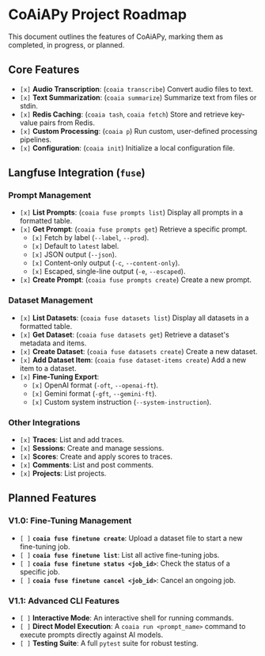 # CoAiAPy Project Roadmap

This document outlines the features of CoAiAPy, marking them as completed, in progress, or planned.

## Core Features

- `[x]` **Audio Transcription**: (`coaia transcribe`) Convert audio files to text.
- `[x]` **Text Summarization**: (`coaia summarize`) Summarize text from files or stdin.
- `[x]` **Redis Caching**: (`coaia tash`, `coaia fetch`) Store and retrieve key-value pairs from Redis.
- `[x]` **Custom Processing**: (`coaia p`) Run custom, user-defined processing pipelines.
- `[x]` **Configuration**: (`coaia init`) Initialize a local configuration file.

## Langfuse Integration (`fuse`)

### Prompt Management

- `[x]` **List Prompts**: (`coaia fuse prompts list`) Display all prompts in a formatted table.
- `[x]` **Get Prompt**: (`coaia fuse prompts get`) Retrieve a specific prompt.
  - `[x]` Fetch by label (`--label`, `--prod`).
  - `[x]` Default to `latest` label.
  - `[x]` JSON output (`--json`).
  - `[x]` Content-only output (`-c`, `--content-only`).
  - `[x]` Escaped, single-line output (`-e`, `--escaped`).
- `[x]` **Create Prompt**: (`coaia fuse prompts create`) Create a new prompt.

### Dataset Management

- `[x]` **List Datasets**: (`coaia fuse datasets list`) Display all datasets in a formatted table.
- `[x]` **Get Dataset**: (`coaia fuse datasets get`) Retrieve a dataset's metadata and items.
- `[x]` **Create Dataset**: (`coaia fuse datasets create`) Create a new dataset.
- `[x]` **Add Dataset Item**: (`coaia fuse dataset-items create`) Add a new item to a dataset.
- `[x]` **Fine-Tuning Export**:
  - `[x]` OpenAI format (`-oft`, `--openai-ft`).
  - `[x]` Gemini format (`-gft`, `--gemini-ft`).
  - `[x]` Custom system instruction (`--system-instruction`).

### Other Integrations

- `[x]` **Traces**: List and add traces.
- `[x]` **Sessions**: Create and manage sessions.
- `[x]` **Scores**: Create and apply scores to traces.
- `[x]` **Comments**: List and post comments.
- `[x]` **Projects**: List projects.

## Planned Features

### V1.0: Fine-Tuning Management

- `[ ]` **`coaia fuse finetune create`**: Upload a dataset file to start a new fine-tuning job.
- `[ ]` **`coaia fuse finetune list`**: List all active fine-tuning jobs.
- `[ ]` **`coaia fuse finetune status <job_id>`**: Check the status of a specific job.
- `[ ]` **`coaia fuse finetune cancel <job_id>`**: Cancel an ongoing job.

### V1.1: Advanced CLI Features

- `[ ]` **Interactive Mode**: An interactive shell for running commands.
- `[ ]` **Direct Model Execution**: A `coaia run <prompt_name>` command to execute prompts directly against AI models.
- `[ ]` **Testing Suite**: A full `pytest` suite for robust testing.